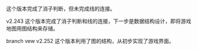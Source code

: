 这个版本完成了消子判断，但未完成线的连接。

v2.243
这个版本完成了消子判断和线的连接，下一步是数据结构设计，即将游戏地图用图结构来存储。

branch vew v2.252
这个版本利用了图的结构，从初步实现了游戏界面。
